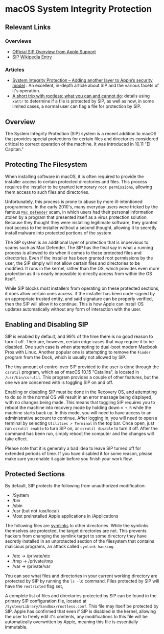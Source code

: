 # macOS System Integrity Protection

## Relevant Links

### Overviews

- [Official SIP Overview from Apple Support](https://support.apple.com/en-us/HT204899)
- [SIP Wikipedia Entry](https://en.wikipedia.org/wiki/System_Integrity_Protection)

### Articles

- [System Integrity Protection – Adding another layer to Apple’s security
  model](https://derflounder.wordpress.com/2015/10/01/system-integrity-protection-adding-another-layer-to-apples-security-model/)
: An excellent, in-depth article about SIP and the various facets of it's operation.
- [A short trip with rootless: what you can and cannot
  do](https://eclecticlight.co/2018/01/05/a-short-trip-with-rootless-what-you-can-and-cannot-do/):
  details using `xattr` to determine if a file is protected by SIP, as well as
  how, in some limited cases, a normal user can flag a file for protection by
  SIP.
  
## Overview

The System Integrity Protection (SIP) system is a recent addition to macOS that provides
special protections for certain files and directories considered critical to
correct operation of the machine. It was introduced in 10.11 "El Capitan."

## Protecting The Filesystem

When installing software in macOS, it is often required to provide the installer
access to certain protected directories and files. This process requires the
installer to be granted temporary `root permissions`, allowing them access to
such files and directories.

Unfortunately, this process is prone to abuse by more ill-intentioned
programmers. In the early 2010's, many everyday users were tricked by the famous
[`Mac Defender`](https://en.wikipedia.org/wiki/Mac_Defender) scam, in which
users had their personal information stolen by a program that presented itself
as a virus protection solution. Because they thought they were installing
legitimate software, they granted root access to the installer without a second
thought, allowing it to secretly install malware into protected portions of the
system.

The SIP system is an additional layer of protection that is impervious to scams
such as Mac Defender. The SIP has the final say in what a running process is
allowed to do when it comes to these protected files and directories. Even if
the installer has been granted root permissions by the user, the SIP simply will
not allow certain files and directories to be modified. It runs in the kernel,
rather than the OS, which provides even more protection as it is nearly
impossible to directly access from within the OS itself.

While SIP blocks most installers from operating on these protected sections, it
does allow certain ones access. If the installer has been code-signed by an
appropriate trusted entity, and said signature can be properly verified, then
the SIP will allow it to continue. This is how Apple can install OS updates
automatically without any form of interaction with the user.

## Enabling and Disabling SIP

SIP is enabled by default, and 99% of the time there is no good reason to turn
it off. Their are, however, certain edge cases that may require it to be
disabled. One such case is when attempting to dual-boot modern Macbook Pros
with Linux. Another popular one is attempting to remove the `Finder` program
from the Dock, which is usually not allowed by SIP.

The tiny amount of control over SIP provided to the user is done through the
`csrutil` program, which as of macOS 10.15 "Catalina", is located in
`/usr/bin/csrutil`. This program provides a couple of other features, but the
one we are concerned with is toggling SIP on and off.

Enabling or disabling SIP must be done in the Recovery OS, and attempting to do
so in the normal OS will result in an error message being displayed, with no
changes being made. This means that toggling SIP requires you to reboot the
machine into recovery mode by holding down `⌘ + R` while the machine starts back
up. In this mode, you will need to have access to an administrative account to
continue. After logging in, you will need to open a terminal by selecting
`Utilities > Terminal` in the top bar. Once open, just run `csrutil enable` to
turn SIP on, or `csrutil disable` to turn it off. After the command has been
run, simply reboot the computer and the changes will take effect.

Please note that it is generally a bad idea to leave SIP turned off for extended
periods of time. If you have disabled it for some reason, please make sure you
enable it again before you finish your work flow.

## Protected Sections

By default, SIP protects the following from unauthorized modification:

- /System
- /bin
- /sbin
- /usr (but not /usr/local)
- Most preinstalled Apple applications in /Applications

The following files are [symlinks](https://en.wikipedia.org/wiki/Symbolic_link)
to other directories. While the symlinks themselves are protected, the target directories
are not. This prevents hackers from changing the symlink target to some
directory they have secretly installed in an unprotected section of the
filesystem that contains malicious programs, an attack called `symlink hacking`:

- /etc -> /private/etc
- /tmp -> /private/tmp
- /var -> /private/var

You can see what files and directories in your current working directory are
protected by SIP by running the `ls -lO` command. Files protected by SIP will
have the `restricted` flag set,

A complete list of files and directories protected by SIP can be found in the
primary SIP configuration file, located at
`/System/Library/Sandbox/rootless.conf`. This file may itself be protected by
SIP. Apple has confirmed that even if SIP is disabled in the kernel, allowing
the user to freely edit it's contents, any modifications to this file will be
automatically overwritten by Apple, meaning this file is essentially immutable.